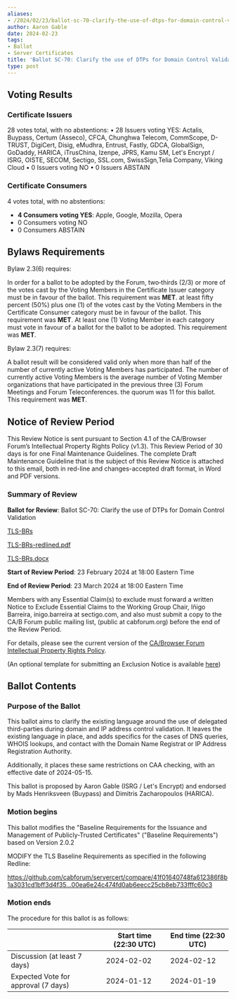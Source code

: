 ```yaml
---
aliases:
- /2024/02/23/ballot-sc-70-clarify-the-use-of-dtps-for-domain-control-validation
author: Aaron Gable
date: 2024-02-23
tags:
- Ballot
- Server Certificates
title: 'Ballot SC-70: Clarify the use of DTPs for Domain Control Validation'
type: post
---
```


## Voting Results

### Certificate Issuers

28 votes total, with no abstentions:
• 28 Issuers voting YES: Actalis, Buypass, Certum (Asseco), CFCA, Chunghwa Telecom, CommScope, D-TRUST, DigiCert, Disig, eMudhra, Entrust, Fastly, GDCA, GlobalSign, GoDaddy, HARICA, iTrusChina, Izenpe, JPRS, Kamu SM, Let's Encrypt / ISRG, OISTE, SECOM, Sectigo, SSL.com, SwissSign,Telia Company, Viking Cloud
• 0 Issuers voting NO
• 0 Issuers ABSTAIN

### Certificate Consumers

4 votes total, with no abstentions:

- **4 Consumers voting YES**: Apple, Google, Mozilla, Opera
- 0 Consumers voting NO
- 0 Consumers ABSTAIN

## Bylaws Requirements

Bylaw 2.3(6) requires:

In order for a ballot to be adopted by the Forum, two‐thirds (2/3) or more of the votes cast by the Voting Members in the Certificate Issuer category must be in favour of the ballot. This requirement was **MET**.
at least fifty percent (50%) plus one (1) of the votes cast by the Voting Members in the Certificate Consumer category must be in favour of the ballot. This requirement was **MET**.
At least one (1) Voting Member in each category must vote in favour of a ballot for the ballot to be adopted. This requirement was **MET**.

Bylaw 2.3(7) requires:

A ballot result will be considered valid only when more than half of the number of currently active Voting Members has participated. The number of currently active Voting Members is the average number of Voting Member organizations that have participated in the previous three (3) Forum Meetings and Forum Teleconferences.
the quorum was 11 for this ballot. This requirement was **MET**.

## Notice of Review Period

This Review Notice is sent pursuant to Section 4.1 of the CA/Browser Forum’s Intellectual Property Rights Policy (v1.3). This Review Period of 30 days is for one Final Maintenance Guidelines. The complete Draft Maintenance Guideline that is the subject of this Review Notice is attached to this email, both in red-line and changes-accepted draft format, in Word and PDF versions.

### Summary of Review

**Ballot for Review**: Ballot SC-70: Clarify the use of DTPs for Domain Control Validation

[TLS-BRs](BR.pdf)

[TLS-BRs-redlined.pdf](BR-redline.pdf)

[TLS-BRs.docx](BR.docx)

**Start of Review Period**: 23 February 2024 at 18:00 Eastern Time

**End of Review Period**: 23 March 2024 at 18:00 Eastern Time

Members with any Essential Claim(s) to exclude must forward a written Notice to Exclude Essential Claims to the Working Group Chair, Iñigo Barreira, inigo.barreira at sectigo.com, and also must submit a copy to the CA/B Forum public mailing list, (public at cabforum.org) before the end of the Review Period.

For details, please see the current version of the [CA/Browser Forum Intellectual Property Rights Policy](/uploads/CABF-IPR-Policy-v.1.3_4APR18.pdf).

(An optional template for submitting an Exclusion Notice is available [here](/uploads/Template-for-Exclusion-Notice.pdf))

## Ballot Contents

### Purpose of the Ballot

This ballot aims to clarify the existing language around the use of delegated third-parties during domain and IP address control validation. It leaves the existing language in place, and adds specifics for the cases of DNS queries, WHOIS lookups, and contact with the Domain Name Registrat or IP Address Registration Authority.

Additionally, it places these same restrictions on CAA checking, with an effective date of 2024-05-15.

This ballot is proposed by Aaron Gable (ISRG / Let's Encrypt) and endorsed by Mads Henriksveen (Buypass) and Dimitris Zacharopoulos (HARICA).

### Motion begins

This ballot modifies the "Baseline Requirements for the Issuance and Management of Publicly-Trusted Certificates" ("Baseline Requirements") based on Version 2.0.2

MODIFY the TLS Baseline Requirements as specified in the following Redline:

<https://github.com/cabforum/servercert/compare/41f01640748fa612386f8b1a3031cd1bff3d4f35...00ea6e24c474fd0ab6eecc25cb8eb733fffc60c3>

### Motion ends

The procedure for this ballot is as follows:

|                                     | Start time (22:30 UTC) | End time (22:30 UTC) |
| ----------------------------------- | --------------------- | ------------------- |
| Discussion (at least 7 days)        | 2024-02-02            | 2024-02-12          |
| Expected Vote for approval (7 days) | 2024-01-12            | 2024-01-19          |
